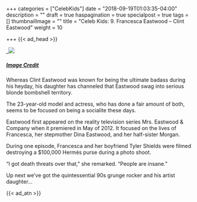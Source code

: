 +++
categories = ["CelebKids"]
date = "2018-09-19T01:03:35-04:00"
description = ""
draft = true
haspagination = true
specialpost = true
tags = []
thumbnailImage = ""
title = "Celeb Kids: 9. Francesca Eastwood – Clint Eastwood"
weight = 10

+++
{{< ad_head >}}

_![](/uploads/9.jpg)
##### [_Image Credit_](http://americanupbeat.com/kids-of-famous-parents-where-are-they-now/9/)

Whereas Clint Eastwood was known for being the ultimate badass during his heyday, his daughter has channeled that Eastwood swag into serious blonde bombshell territory.

The 23-year-old model and actress, who has done a fair amount of both, seems to be focused on being a socialite these days.

Eastwood first appeared on the reality television series Mrs. Eastwood & Company when it premiered in May of 2012. It focused on the lives of Francesca, her stepmother Dina Eastwood, and her half-sister Morgan.

During one episode, Francesca and her boyfriend Tyler Shields were filmed destroying a $100,000 Hermès purse during a photo shoot.

“I got death threats over that,” she remarked. “People are insane.”

Up next we’ve got the quintessential 90s grunge rocker and his artist daughter…

{{< ad_atn >}}